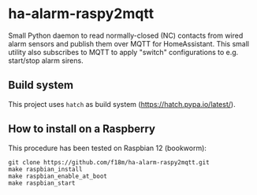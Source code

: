 # ha-alarm-raspy2mqtt

Small Python daemon to read normally-closed (NC) contacts from wired alarm sensors and publish them over MQTT for HomeAssistant.
This small utility also subscribes to MQTT to apply "switch" configurations to e.g. start/stop alarm sirens.

## Build system

This project uses `hatch` as build system (https://hatch.pypa.io/latest/).



## How to install on a Raspberry

This procedure has been tested on Raspbian 12 (bookworm):

```
git clone https://github.com/f18m/ha-alarm-raspy2mqtt.git
make raspbian_install
make raspbian_enable_at_boot
make raspbian_start
```

